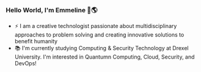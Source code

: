 ### Hello World, I'm Emmeline 👋🌎

- ⚡ I am a creative technologist passionate about multidisciplinary approaches to problem solving and creating innovative solutions to benefit humanity
- 📚 I'm currently studying Computing & Security Technology at Drexel University. I'm interested in Quantumn Computing, Cloud, Security, and DevOps!


